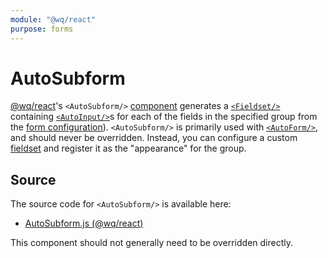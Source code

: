```yaml
---
module: "@wq/react"
purpose: forms
---
```


# AutoSubform

[@wq/react]'s `<AutoSubform/>` [component][index] generates a [`<Fieldset/>`][Fieldset] containing [`<AutoInput/>`][AutoInput]s for each of the fields in the specified group from the [form configuration][config]).  `<AutoSubform/>` is primarily used with [`<AutoForm/>`][AutoForm], and should never be overridden.  Instead, you can configure a custom [fieldset][fieldsets] and register it as the "appearance" for the group.

## Source

The source code for `<AutoSubform/>` is available here:

 * [AutoSubform.js (@wq/react)][react-src]

This component should not generally need to be overridden directly.

[index]: ./index.md
[@wq/react]: ../@wq/react.md
[AutoForm]: ./AutoForm.md
[AutoInput]: ./AutoInput.md
[Fieldset]: ../inputs/Fieldset.md
[config]: ../config.md
[fieldsets]: ../guides/organize-inputs-into-fieldsets.md
[react-src]: https://github.com/wq/wq.app/blob/main/packages/react/src/components/AutoSubform.js
